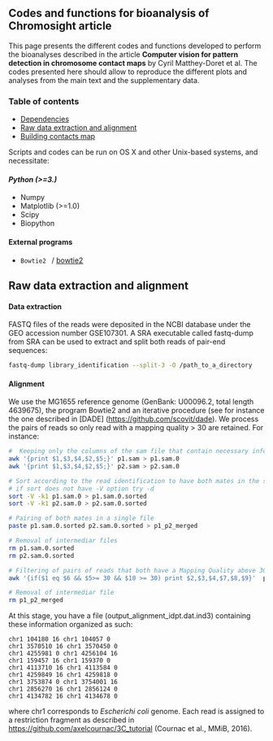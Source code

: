 ## Codes and functions for bioanalysis of Chromosight article ##

This page presents the different codes and functions developed to perform the bioanalyses described in the article **Computer vision for pattern detection in chromosome contact maps** by Cyril Matthey-Doret et al. The codes presented here should allow to reproduce the different plots and analyses from the main text and the supplementary data. 

### Table of contents

* [Dependencies](https://github.com/koszullab/E.coli.analysis/blob/master/README.md#dependencies)
* [Raw data extraction and alignment](https://github.com/koszullab/E.coli.analysis/blob/master/README.md#raw-data-extraction-and-alignment)
* [Building contacts map](https://github.com/koszullab/E.coli.analysis/blob/master/README.md#building-contacts-map)


Scripts and codes can be run on OS X and other Unix-based systems, and necessitate:
#### *Python (>=3.)*
* Numpy
* Matplotlib (>=1.0)
* Scipy
* Biopython

#### External programs

* `Bowtie2 ` / [bowtie2](http://bowtie-bio.sourceforge.net/bowtie2/index.shtml)



## Raw data extraction and alignment
#### Data extraction

FASTQ files of the reads were deposited in the NCBI database under the GEO accession number GSE107301. A SRA executable called fastq-dump from SRA can be used to extract and split both reads of pair-end sequences: 
```bash
fastq-dump library_identification --split-3 -O /path_to_a_directory
```

#### Alignment

We use the MG1655 reference genome (GenBank: U00096.2, total length 4639675), the program Bowtie2 and an iterative procedure (see for instance the one described in [DADE] (https://github.com/scovit/dade). We process the pairs of reads so only read with a mapping quality > 30 are retained. For instance:
```bash
#  Keeping only the columns of the sam file that contain necessary information:
awk '{print $1,$3,$4,$2,$5;}' p1.sam > p1.sam.0
awk '{print $1,$3,$4,$2,$5;}' p2.sam > p2.sam.0

# Sort according to the read identification to have both mates in the same order
# if sort does not have -V option try -d
sort -V -k1 p1.sam.0 > p1.sam.0.sorted
sort -V -k1 p2.sam.0 > p2.sam.0.sorted

# Pairing of both mates in a single file
paste p1.sam.0.sorted p2.sam.0.sorted > p1_p2_merged

# Removal of intermediar files
rm p1.sam.0.sorted
rm p2.sam.0.sorted

# Filtering of pairs of reads that both have a Mapping Quality above 30
awk '{if($1 eq $6 && $5>= 30 && $10 >= 30) print $2,$3,$4,$7,$8,$9}'  p1_p2_merged  > output_alignment_idpt.dat

# Removal of intermediar file
rm p1_p2_merged
```
At this stage, you have a file (output_alignment_idpt.dat.ind3) containing these information organized as such:
```
chr1 104180 16 chr1 104057 0
chr1 3570510 16 chr1 3570450 0
chr1 4255981 0 chr1 4256104 16
chr1 159457 16 chr1 159370 0
chr1 4113710 16 chr1 4113584 0
chr1 4259849 16 chr1 4259818 0
chr1 3753874 0 chr1 3754001 16
chr1 2856270 16 chr1 2856124 0
chr1 4134782 16 chr1 4134678 0
```

where chr1 corresponds to *Escherichi coli* genome. Each read is assigned to a restriction fragment as described in https://github.com/axelcournac/3C_tutorial (Cournac et al., MMiB, 2016).



